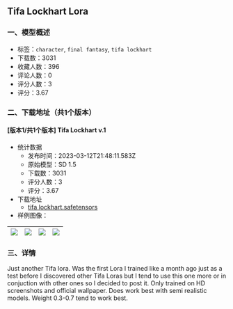 ## Tifa Lockhart Lora
### 一、模型概述

- 标签：`character`, `final fantasy`, `tifa lockhart`
- 下载数：3031
- 收藏人数：396
- 评论人数：0
- 评分人数：3
- 评分：3.67

### 二、下载地址（共1个版本）

#### [版本1/共1个版本] Tifa Lockhart v.1

- 统计数据
  - 发布时间：2023-03-12T21:48:11.583Z
  - 原始模型：SD 1.5
  - 下载数：3031
  - 评分人数：3
  - 评分：3.67
- 下载地址
  - [tifa lockhart.safetensors](https://civitai.com/api/download/models/22270)
- 样例图像：

| <img src="https://image.civitai.com/xG1nkqKTMzGDvpLrqFT7WA/fce2dcf4-d57f-4dc8-f53c-c71802f1e200/width=450/239454.jpeg" /> | <img src="https://image.civitai.com/xG1nkqKTMzGDvpLrqFT7WA/03d0d90b-843c-4d2e-5404-623d45937000/width=450/239458.jpeg" /> | <img src="https://image.civitai.com/xG1nkqKTMzGDvpLrqFT7WA/7f14e140-e5b7-4e05-5a23-9f79c524c300/width=450/239457.jpeg" /> | <img src="https://image.civitai.com/xG1nkqKTMzGDvpLrqFT7WA/359cb15b-6ade-490f-3dcf-61eb27e9a300/width=450/239456.jpeg" /> |
| ---- | ---- | ---- | ---- |


### 三、详情
<p>Just another Tifa lora. Was the first Lora I trained like a month ago just as a test before I discovered other Tifa Loras but I tend to use this one more or in conjuction with other ones so I decided to post it. Only trained on HD screenshots and official wallpaper. Does work best with semi realistic models. Weight 0.3-0.7 tend to work best. </p>